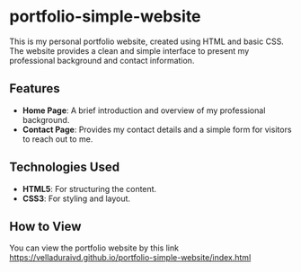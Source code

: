 # portfolio-simple-website

This is my personal portfolio website, created using HTML and basic CSS. The website provides a clean and simple interface to present my professional background and contact information.

## Features

- **Home Page**: A brief introduction and overview of my professional background.
- **Contact Page**: Provides my contact details and a simple form for visitors to reach out to me.

## Technologies Used

- **HTML5**: For structuring the content.
- **CSS3**: For styling and layout.

## How to View

You can view the portfolio website by this link https://velladuraivd.github.io/portfolio-simple-website/index.html


